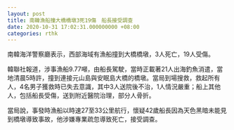 ```yaml
---
layout: post
title: 南韓漁船撞大橋橋墩3死19傷　船長接受調查
date: 2020-10-31 17:02:31.000000000 +08:00
categories: rthk
---
```


南韓海洋警察廳表示，西部海域有漁船撞到大橋橋墩，3人死亡，19人受傷。

韓聯社報道，涉事漁船9.77噸，由船長駕駛，當時正載著21人出海釣魚消遣，當地清晨5時許，撞到連接元山島與安眠島大橋的橋墩。當局到場搜救，救起所有人，4名男子獲救時已失去意識，其中3人送院後不治，1人情況嚴重；船上其他人，包括船長受傷，送到附近醫院治理，部分人骨折。

當局說，事發時漁船以時速27至33公里航行，懷疑42歲船長因為天色黑暗未能見到橋墩導致事故，他涉嫌專業疏忽導致死亡，接受調查。
